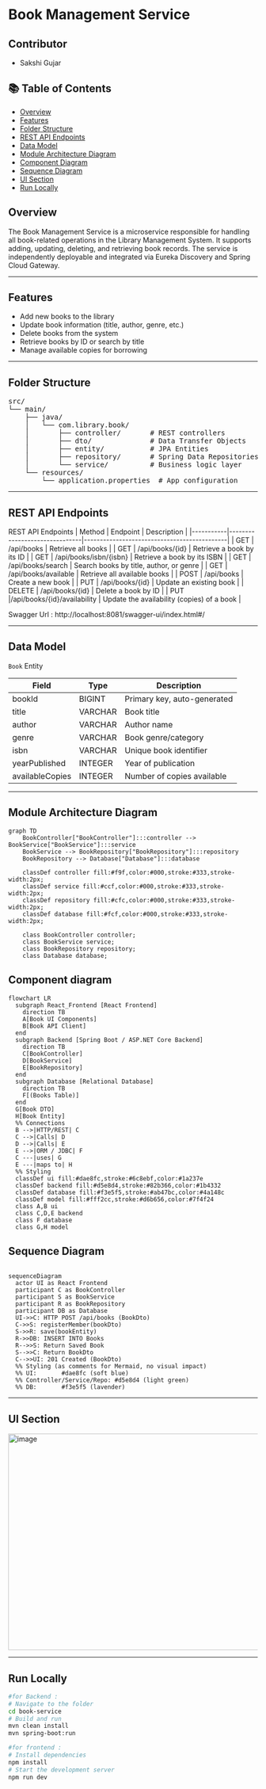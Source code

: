 # Book Management Service

##  Contributor
- Sakshi Gujar

## 📚 Table of Contents
- [Overview](#overview)
- [Features](#features)
- [Folder Structure](#folder-structure)
- [REST API Endpoints](#rest-api-endpoints)
- [Data Model](#data-model)
- [Module Architecture Diagram](#module-architecture-diagram)
- [Component Diagram](#component-diagram)
- [Sequence Diagram](#sequence-diagram)
- [UI Section](#ui-section)
- [Run Locally](#run-locally)

## Overview

The Book Management Service is a microservice responsible for handling all book-related operations in the Library Management System. It supports adding, updating, deleting, and retrieving book records. The service is independently deployable and integrated via Eureka Discovery and Spring Cloud Gateway.

--- 
## Features
- Add new books to the library
- Update book information (title, author, genre, etc.)
- Delete books from the system
- Retrieve books by ID or search by title
- Manage available copies for borrowing
---
## Folder Structure
<pre>
src/
└── main/
    ├── java/
    │   └── com.library.book/
    │       ├── controller/       # REST controllers
    │       ├── dto/              # Data Transfer Objects
    │       ├── entity/           # JPA Entities
    │       ├── repository/       # Spring Data Repositories
    │       └── service/          # Business logic layer
    └── resources/
        └── application.properties  # App configuration
</pre>
---
##  REST API Endpoints
 
REST API Endpoints
| Method	|  Endpoint	                    |   Description                               |
|-----------|-------------------------------|---------------------------------------------|
| GET       |	/api/books	                |  Retrieve all books                         |
| GET	    |  /api/books/{id}              |  Retrieve a book by its ID                  |
| GET	    | /api/books/isbn/{isbn}	    |  Retrieve a book by its ISBN                |
| GET	    | /api/books/search	            |  Search books by title, author, or genre    |
| GET	    | /api/books/available	        |  Retrieve all available books               |
| POST	    |  /api/books	                |   Create a new book                         |
| PUT	    | /api/books/{id}	            |    Update an existing book                  |
| DELETE	|   /api/books/{id}	            |   Delete a book by ID                       |
| PUT	    |/api/books/{id}/availability	|  Update the availability (copies) of a book |
 
Swagger Url : http://localhost:8081/swagger-ui/index.html#/
 
---
## Data Model
`Book` Entity
 
| Field            | Type     | Description                    |
|------------------|----------|--------------------------------|
| bookId           | BIGINT   | Primary key, auto-generated    |
| title            | VARCHAR  | Book title                     |
| author           | VARCHAR  | Author name                    |
| genre            | VARCHAR  | Book genre/category            |
| isbn             | VARCHAR  | Unique book identifier         |
| yearPublished    | INTEGER  | Year of publication            |
| availableCopies  | INTEGER  | Number of copies available     |
 
---
 
## Module Architecture Diagram
```mermaid
graph TD
    BookController["BookController"]:::controller --> BookService["BookService"]:::service
    BookService --> BookRepository["BookRepository"]:::repository
    BookRepository --> Database["Database"]:::database
 
    classDef controller fill:#f9f,color:#000,stroke:#333,stroke-width:2px;
    classDef service fill:#ccf,color:#000,stroke:#333,stroke-width:2px;
    classDef repository fill:#cfc,color:#000,stroke:#333,stroke-width:2px;
    classDef database fill:#fcf,color:#000,stroke:#333,stroke-width:2px;
 
    class BookController controller;
    class BookService service;
    class BookRepository repository;
    class Database database;
```
## Component diagram
 
```mermaid
flowchart LR
  subgraph React_Frontend [React Frontend]
    direction TB
    A[Book UI Components]
    B[Book API Client]
  end
  subgraph Backend [Spring Boot / ASP.NET Core Backend]
    direction TB
    C[BookController]
    D[BookService]
    E[BookRepository]
  end
  subgraph Database [Relational Database]
    direction TB
    F[(Books Table)]
  end
  G[Book DTO]
  H[Book Entity]
  %% Connections
  B -->|HTTP/REST| C
  C -->|Calls| D
  D -->|Calls| E
  E -->|ORM / JDBC| F
  C ---|uses| G
  E ---|maps to| H
  %% Styling
  classDef ui fill:#dae8fc,stroke:#6c8ebf,color:#1a237e
  classDef backend fill:#d5e8d4,stroke:#82b366,color:#1b4332
  classDef database fill:#f3e5f5,stroke:#ab47bc,color:#4a148c
  classDef model fill:#fff2cc,stroke:#d6b656,color:#7f4f24
  class A,B ui
  class C,D,E backend
  class F database
  class G,H model
```
## Sequence Diagram
```mermaid
 
sequenceDiagram
  actor UI as React Frontend
  participant C as BookController
  participant S as BookService
  participant R as BookRepository
  participant DB as Database
  UI->>C: HTTP POST /api/books (BookDto)
  C->>S: registerMember(bookDto)
  S->>R: save(bookEntity)
  R->>DB: INSERT INTO Books
  R-->>S: Return Saved Book
  S-->>C: Return BookDto
  C-->>UI: 201 Created (BookDto)
  %% Styling (as comments for Mermaid, no visual impact)
  %% UI:       #dae8fc (soft blue)
  %% Controller/Service/Repo: #d5e8d4 (light green)
  %% DB:       #f3e5f5 (lavender)
```
---
##  UI Section
<img width="950" height="437" alt="image" src="https://github.com/user-attachments/assets/642bb0b6-9f74-4167-97e2-0c311364b83d" />

---
##  Run Locally
```bash
#for Backend :
# Navigate to the folder
cd book-service
# Build and run
mvn clean install
mvn spring-boot:run

#for frontend :
# Install dependencies
npm install
# Start the development server
npm run dev

